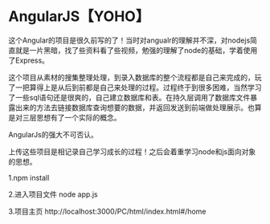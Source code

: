 # AngularJS【YOHO】

​	这个Angular的项目是很久前写的了！当时对angualr的理解并不深，对nodejs简直就是一片黑暗，找了些资料看了些视频，勉强的理解了node的基础，学着使用了Express。

​	这个项目从素材的搜集整理处理，到录入数据库的整个流程都是自己来完成的，玩了一把算得上是从后到前都是自己来处理的过程。过程终于到很多困难，当然学习了一些sql语句还是很爽的，自己建立数据库和表。在持久层调用了数据库文件暴露出来的方法去链接数据库查询想要的数据，并返回发送到前端做处理展示。也算是对三层思想有了一个实际的概念。

AngularJs的强大不可否认。

上传这些项目是相记录自己学习成长的过程！之后会着重学习node和js面向对象的思想。

1.npm install

2.进入项目文件 node app.js

3.项目主页    http://localhost:3000/PC/html/index.html#/home





<img src="" />